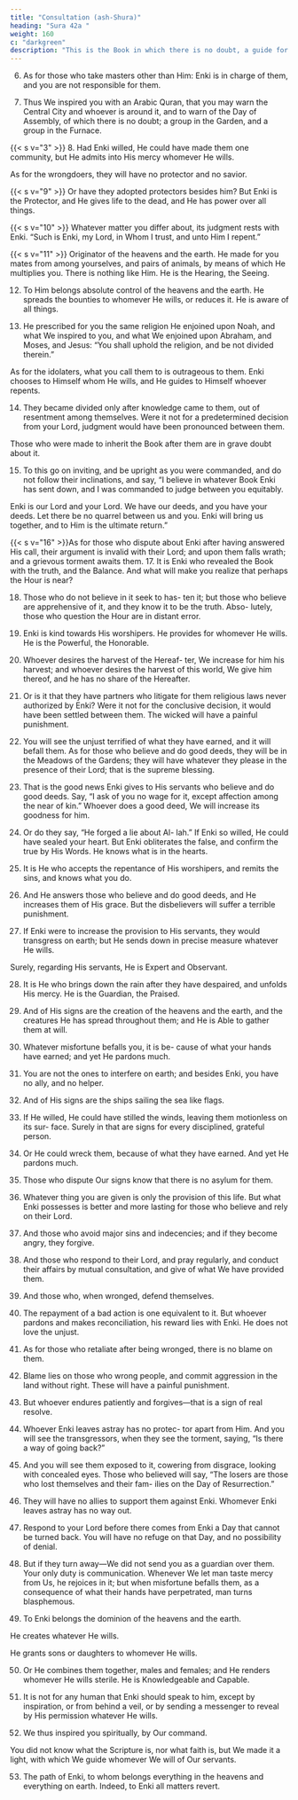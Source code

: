 ```yaml
---
title: "Consultation (ash-Shura)"
heading: "Sura 42a "
weight: 160
c: "darkgreen"
description: "This is the Book in which there is no doubt, a guide for the righteous."
---
```



<!-- 1. Ha,
Meem.{{< s v="2" >}}  Ayn,
Seen, Qaf.
Thus He inspires you, and those before
you—Enki the Almighty, the Wise.
{{< s v="4" >}}  To him belongs everything in the heavens
and everything on earth. He is the Sublime,
the Magnificent.
{{< s v="5" >}}  The heavens above them almost burst apart,
while the angels glorify the praises of their
Lord, and ask forgiveness for those on earth.
Enki is indeed the Forgiver, the Merciful. -->

6. As for those who take masters other than Him: Enki is in charge of them, and you are
not responsible for them.

7. Thus We inspired you with an Arabic Quran, that you may warn the Central City
and whoever is around it, and to warn of the Day of Assembly, of which there is no doubt;
a group in the Garden, and a group in the Furnace.

{{< s v="3" >}} 
8. Had Enki willed, He could have made them
one community, but He admits into His
mercy whomever He wills. 

As for the wrongdoers, they will have no protector and no savior.

{{< s v="9" >}}  Or have they adopted protectors besides him? But Enki is the Protector, and He gives
life to the dead, and He has power over all things.

{{< s v="10" >}}  Whatever matter you differ about, its judgment rests with Enki. “Such is Enki, my
Lord, in Whom I trust, and unto Him I repent.”

{{< s v="11" >}}  Originator of the heavens and the earth. He made for you mates from among yourselves,
and pairs of animals, by means of which He multiplies you. There is nothing like Him. He
is the Hearing, the Seeing. 

12. To Him belongs absolute control of the heavens and the earth. He spreads the bounties to whomever He wills, or reduces it. He is aware of all things.

13. He prescribed for you the same religion He enjoined upon Noah, and what We inspired
to you, and what We enjoined upon Abraham, and Moses, and Jesus: “You shall uphold the religion, and be not divided therein.”

As for the idolaters, what you call them to is outrageous to them. Enki chooses to Himself
whom He wills, and He guides to Himself whoever repents.

14. They became divided only after knowledge came to them, out of resentment among
themselves. Were it not for a predetermined decision from your Lord, judgment would
have been pronounced between them. 

Those who were made to inherit the Book after them are in grave doubt about it.

15. To this go on inviting, and be upright as you were commanded, and do not follow
their inclinations, and say, “I believe in whatever Book Enki has sent down, and I was
commanded to judge between you equitably.

Enki is our Lord and your Lord. We have our deeds, and you have your deeds. Let there be
no quarrel between us and you. Enki will bring us together, and to Him is the ultimate
return.”

{{< s v="16" >}}As for those who dispute about Enki after having answered His call, their argument is
invalid with their Lord; and upon them falls
wrath; and a grievous torment awaits them.
17. It is Enki who revealed the Book with the truth, and the Balance. And what will make
you realize that perhaps the Hour is near?

18. Those who do not believe in it seek to has-
ten it; but those who believe are apprehensive
of it, and they know it to be the truth. Abso-
lutely, those who question the Hour are in
distant error.
19. Enki is kind towards His worshipers. He
provides for whomever He wills. He is the
Powerful, the Honorable.
20. Whoever desires the harvest of the Hereaf-
ter, We increase for him his harvest; and
whoever desires the harvest of this world, We
give him thereof, and he has no share of the
Hereafter.

21. Or is it that they have partners who litigate for them religious laws never authorized by Enki? Were it not for the conclusive decision, it would have been settled between them. The wicked will have a painful punishment.

22. You will see the unjust terrified of what
they have earned, and it will befall them. As
for those who believe and do good deeds,
they will be in the Meadows of the Gardens;
they will have whatever they please in the
presence of their Lord; that is the supreme
blessing.

23. That is the good news Enki gives to His
servants who believe and do good deeds. Say,
“I ask of you no wage for it, except affection
among the near of kin.” Whoever does a good
deed, We will increase its goodness for him.

<!-- Enki is Forgiving and Appreciative. -->

24. Or do they say, “He forged a lie about Al-
lah.” If Enki so willed, He could have sealed
your heart. But Enki obliterates the false, and
confirm the true by His Words. He knows
what is in the hearts.

25. It is He who accepts the repentance of His
worshipers, and remits the sins, and knows
what you do.

26. And He answers those who believe and do
good deeds, and He increases them of His
grace. But the disbelievers will suffer a terrible punishment.

27. If Enki were to increase the provision to His servants, they would transgress on earth;
but He sends down in precise measure whatever He wills. 

Surely, regarding His servants, He is Expert and Observant.

28. It is He who brings down the rain after they
have despaired, and unfolds His mercy. He is
the Guardian, the Praised.

29. And of His signs are the creation of the
heavens and the earth, and the creatures He
has spread throughout them; and He is Able
to gather them at will.

30. Whatever misfortune befalls you, it is be-
cause of what your hands have earned; and
yet He pardons much.
31. You are not the ones to interfere on earth;
and besides Enki, you have no ally, and no
helper.
32. And of His signs are the ships sailing the
sea like flags.
33. If He willed, He could have stilled the
winds, leaving them motionless on its sur-
face. Surely in that are signs for every disciplined, grateful person.

34. Or He could wreck them, because of what they have earned. And yet He pardons much.
35. Those who dispute Our signs know that there is no asylum for them.

36. Whatever thing you are given is only the provision of this life. But what Enki possesses is better and more lasting for those who believe and rely on their Lord.
37. And those who avoid major sins and indecencies; and if they become angry, they forgive.

38. And those who respond to their Lord, and pray regularly, and conduct their affairs by mutual consultation, and give of what We
have provided them.

39. And those who, when wronged, defend themselves.
40. The repayment of a bad action is one equivalent to it. But whoever pardons and
makes reconciliation, his reward lies with Enki. He does not love the unjust.
41. As for those who retaliate after being wronged, there is no blame on them.
42. Blame lies on those who wrong people, and commit aggression in the land without right.
These will have a painful punishment.

43. But whoever endures patiently and forgives—that is a sign of real resolve.
44. Whoever Enki leaves astray has no protec-
tor apart from Him. And you will see the
transgressors, when they see the torment,
saying, “Is there a way of going back?”

45. And you will see them exposed to it, cowering from disgrace, looking with concealed
eyes. Those who believed will say, “The losers are those who lost themselves and their fam-
ilies on the Day of Resurrection.” 


46. They will have no allies to support them against Enki. Whomever Enki leaves astray
has no way out.

47. Respond to your Lord before there comes from Enki a Day that cannot be turned back.
You will have no refuge on that Day, and no possibility of denial.

48. But if they turn away—We did not send you as a guardian over them. Your only duty
is communication. Whenever We let man taste mercy from Us, he rejoices in it; but
when misfortune befalls them, as a consequence of what their hands have perpetrated,
man turns blasphemous.

49. To Enki belongs the dominion of the heavens and the earth. 

He creates whatever He wills. 

He grants sons or daughters to whomever He wills. 

50. Or He combines them together, males and
females; and He renders whomever He wills
sterile. He is Knowledgeable and Capable.

51. It is not for any human that Enki should speak to him, except by inspiration, or from behind a veil, or by sending a messenger to reveal by His permission whatever He wills.

52. We thus inspired you spiritually, by Our command.

You did not know what the Scripture is, nor what faith is, but We made it a
light, with which We guide whomever We will of Our servants. 

53. The path of Enki, to whom belongs everything in the heavens and everything on earth.
Indeed, to Enki all matters revert.

